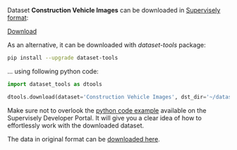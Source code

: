 Dataset **Construction Vehicle Images** can be downloaded in [Supervisely format](https://developer.supervisely.com/api-references/supervisely-annotation-json-format):

 [Download](https://assets.supervisely.com/remote/eyJsaW5rIjogImZzOi8vYXNzZXRzLzE1OTlfQ29uc3RydWN0aW9uIFZlaGljbGUgSW1hZ2VzL2NvbnN0cnVjdGlvbi12ZWhpY2xlLWltYWdlcy1EYXRhc2V0TmluamEudGFyIiwgInNpZyI6ICIwK0E5Qm8vVFpxNERmZzVQZCs0NzNMWERycmk4bkpscWhydFJ4T2tTVDlNPSJ9)

As an alternative, it can be downloaded with *dataset-tools* package:
``` bash
pip install --upgrade dataset-tools
```

... using following python code:
``` python
import dataset_tools as dtools

dtools.download(dataset='Construction Vehicle Images', dst_dir='~/dataset-ninja/')
```
Make sure not to overlook the [python code example](https://developer.supervisely.com/getting-started/python-sdk-tutorials/iterate-over-a-local-project) available on the Supervisely Developer Portal. It will give you a clear idea of how to effortlessly work with the downloaded dataset.

The data in original format can be [downloaded here](https://www.kaggle.com/datasets/dataclusterlabs/construction-vehicle-images/download?datasetVersionNumber=2).